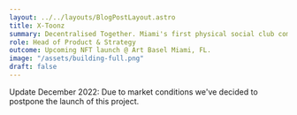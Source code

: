 ```yaml
---
layout: ../../layouts/BlogPostLayout.astro
title: X-Toonz
summary: Decentralised Together. Miami's first physical social club coming December 2022.
role: Head of Product & Strategy
outcome: Upcoming NFT launch @ Art Basel Miami, FL.
image: "/assets/building-full.png"
draft: false
---
```


Update December 2022: Due to market conditions we've decided to postpone the launch of this project.

